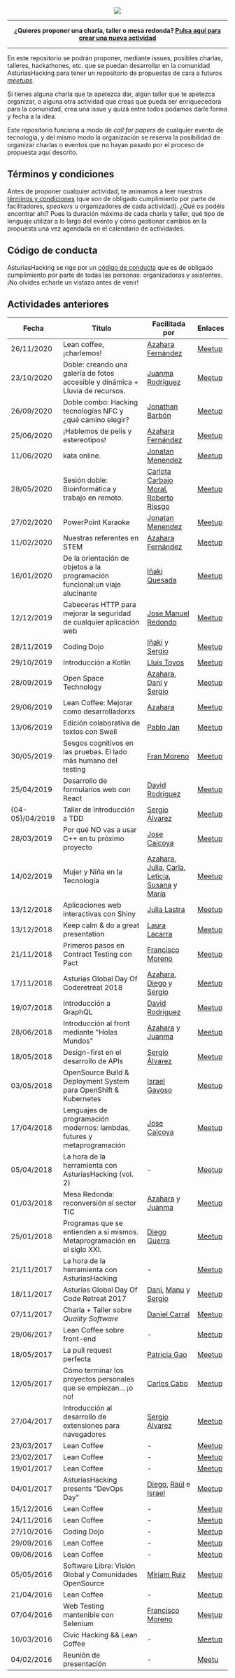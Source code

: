 <p align="center">
  <img src="https://i1.wp.com/diversitycharter.org/wp-content/uploads/2016/05/supportingdiversity_small2.png?resize=300%2C104">
</p>

---

<p align="center">
  <b>
    ¿Quieres proponer una charla, taller o mesa redonda? <a href="https://github.com/asturiashacking/activities/issues/new">Pulsa aquí para crear una nueva actividad</a>
  </b>
</p>

---

En este repositorio se podrán proponer, mediante issues, posibles charlas, talleres, hackathones, etc. que se puedan desarrollar en la comunidad AsturiasHacking para tener un repositorio de propuestas de cara a futuros [_meetups_](https://www.meetup.com/AsturiasHacking/).

Si tienes alguna charla que te apetezca dar, algún taller que te apetezca organizar, o alguna otra actividad que creas que pueda ser enriquecedora para la comunidad, crea una issue y quizá entre todos podamos darle forma y fecha a la idea.

Este repositorio funciona a modo de _call for papers_ de cualquier evento de tecnología, y del mismo modo la organización se reserva la posibilidad de organizar charlas o eventos que no hayan pasado por el proceso de propuesta aquí descrito.

## Términos y condiciones

Antes de proponer cualquier actividad, te animamos a leer nuestros [términos y condiciones](TERMS.md) (que son de obligado cumplimiento por parte de facilitadores, _speakers_ u organizadores de cada actividad). ¿Qué os podéis encontrar ahí? Pues la duración máxima de cada charla y taller, qué tipo de lenguaje utilizar a lo largo del evento y cómo gestionar cambios en la propuesta una vez agendada en el calendario de actividades.

## Código de conducta

AsturiasHacking se rige por un [código de conducta](https://github.com/asturiashacking/core/blob/main/coc/CODE_OF_CONDUCT.md) que es de obligado cumplimiento por parte de todas las personas: organizadoras y asistentes. ¡No olvides echarle un vistazo antes de venir!

## Actividades anteriores

| Fecha | Título | Facilitada por | Enlaces |
| ----- | ------ | ------------- | ------- |
| 26/11/2020 |Lean coffee, ¡charlemos!|[Azahara Fernández](https://twitter.com/azahara_fergui) | [Meetup](https://www.meetup.com/AsturiasHacking/events/274125732/) |
| 23/10/2020 |Doble: creando una galería de fotos accesible y dinámica + Lluvia de recursos.| [Juanma Rodríguez](https://www.linkedin.com/in/juan-manuel-rodriguez-perez-25512733/)| [Meetup](https://www.meetup.com/es-ES/AsturiasHacking/events/273523363/) |
| 26/09/2020 |Doble combo: Hacking tecnologías NFC y ¿qué camino elegir?| [Jonathan Barbón](https://twitter.com/jony8mb)| [Meetup](https://www.meetup.com/AsturiasHacking/events/273009097/) |
| 25/06/2020 |¡Hablemos de pelis y estereotipos!| [Azahara Fernández](https://twitter.com/azahara_fergui)| [Meetup](https://www.meetup.com/AsturiasHacking/events/270954719/) |
| 11/06/2020 |kata online.| [Jonatan Menendez](https://twitter.com/jonatanmdez) | [Meetup](https://www.meetup.com/AsturiasHacking/events/270990419/) |
| 28/05/2020 |Sesión doble: Bioinformática y trabajo en remoto.| [Carlota Carbajo Moral](https://www.instagram.com/carcarmor/?hl=es), [Roberto Riesgo](https://twitter.com/JustTypingCode)| [Meetup](https://www.meetup.com/AsturiasHacking/events/270606098/) |
| 27/02/2020 |PowerPoint Karaoke| [Jonatan Menendez](https://twitter.com/jonatanmdez) | [Meetup](https://www.meetup.com/AsturiasHacking/events/267162804/) |
| 11/02/2020 |Nuestras referentes en STEM | [Azahara Fernández](https://twitter.com/azahara_fergui) | [Meetup](https://www.meetup.com/AsturiasHacking/events/267163089/) |
| 16/01/2020 | De la orientación de objetos a la programación funcional:un viaje alucinante | [Iñaki Quesada](https://twitter.com/piedresybarro) | [Meetup](https://www.meetup.com/AsturiasHacking/events/267162436/) |
| 12/12/2019 | Cabeceras HTTP para mejorar la seguridad de cualquier aplicación web | [Jose Manuel Redondo](https://twitter.com/The_Rounded_Man) | [Meetup](https://www.meetup.com/AsturiasHacking/events/266707816/) |
| 28/11/2019 | Coding Dojo | [Iñaki](https://twitter.com/piedresybarro) y [Sergio](https://twitter.com/codecoolture) | [Meetup](https://www.meetup.com/AsturiasHacking/events/266429287/) |
| 29/10/2019 | Introducción a Kotlin |[Lluis Toyos](https://twitter.com/tolbier) | [Meetup](https://www.meetup.com/AsturiasHacking/events/265777083/) |
| 28/09/2019 | Open Space Technology | [Azahara](https://twitter.com/azahara_fergui), [Dani](https://twitter.com/dcarral) y [Sergio](https://twitter.com/codecoolture) | [Meetup](https://www.meetup.com/AsturiasHacking/events/263548880/) |
| 29/06/2019 | Lean Coffee: Mejorar como desarrolladorxs | [Azahara](https://twitter.com/azahara_fergui) | [Meetup](https://www.meetup.com/AsturiasHacking/events/261314917/) |
| 13/06/2019 | Edición colaborativa de textos con Swell | [Pablo Jan](https://twitter.com/pablojan) | [Meetup](https://www.meetup.com/AsturiasHacking/events/261222396/) |
| 30/05/2019 | Sesgos cognitivos en las pruebas. El lado más humano del testing | [Fran Moreno](https://twitter.com/morvader) | [Meetup](https://www.meetup.com/AsturiasHacking/events/258122372/) |
| 25/04/2019 | Desarrollo de formularios web con React | [David Rodríguez](https://twitter.com/mcdave) | [Meetup](https://www.meetup.com/AsturiasHacking/events/257791771/) |
| {04-05}/04/2019 | Taller de Introducción a TDD | [Sergio Álvarez](https://twitter.com/codecoolture) | [Meetup](https://www.meetup.com/AsturiasHacking/events/258852355/) |
| 28/03/2019 | Por qué NO vas a usar C++ en tu próximo proyecto | [Jose Caicoya](https://twitter.com/jose_caicoya) | [Meetup](https://www.meetup.com/AsturiasHacking/events/257856665/) |
| 14/02/2019 | Mujer y Niña en la Tecnología | [Azahara](https://twitter.com/azahara_fergui), [Julia](https://twitter.com/las_tra), [Carla](https://twitter.com/carlaalvarez8_), [Leticia](https://www.linkedin.com/in/leticia-gutierrez-sanchez-83a09413b/), [Susana](https://www.linkedin.com/in/susanagonzalezcacheiro/) y [María](https://www.linkedin.com/in/mar%C3%ADa-hern%C3%A1ndez-mart%C3%ADnez-95a58615b/) | [Meetup](https://www.meetup.com/AsturiasHacking/events/257929981/) |
| 13/12/2018 | Aplicaciones web interactivas con Shiny | [Julia Lastra](https://twitter.com/las_tra) | [Meetup](https://www.meetup.com/AsturiasHacking/events/255366223/) |
| 13/12/2018 | Keep calm & do a great presentation | [Laura Lacarra](https://twitter.com/lauralacarra) | [Meetup](https://www.meetup.com/AsturiasHacking/events/255366223/) |
| 21/11/2018 | Primeros pasos en Contract Testing con Pact | [Francisco Moreno](https://twitter.com/morvader) | [Meetup](https://www.meetup.com/AsturiasHacking/events/255366023/) |
| 17/11/2018 | Asturias Global Day Of Coderetreat 2018 | [Azahara](https://twitter.com/azahara_fergui), [Diego](https://twitter.com/dg_suarez) y [Sergio](https://twitter.com/codecoolture) | [Meetup](https://www.meetup.com/AsturiasHacking/events/254343807/) |
| 19/07/2018 | Introducción a GraphQL | [David Rodríguez](https://twitter.com/mcdave) | [Meetup](https://www.meetup.com/es-ES/AsturiasHacking/events/251636743/) |
| 28/06/2018 | Introducción al front mediante "Holas Mundos" | [Azahara](https://twitter.com/azahara_fergui) y [Juanma](https://twitter.com/juan_manuel_rp) | [Meetup](https://www.meetup.com/AsturiasHacking/events/251636681/) |
| 18/05/2018 | Design-first en el desarrollo de APIs | [Sergio Álvarez](https://twitter.com/codecoolture) | [Meetup](https://www.meetup.com/es-ES/AsturiasHacking/events/249100549/) |
| 03/05/2018 | OpenSource Build & Deployment System para OpenShift & Kubernetes | [Israel Gayoso](https://twitter.com/igayoso) | [Meetup](https://www.meetup.com/AsturiasHacking/events/249097148/) |
| 17/04/2018 | Lenguajes de programación modernos: lambdas, futures y metaprogramación | [Jose Caicoya](https://twitter.com/jose_caicoya) | [Meetup](https://www.meetup.com/es-ES/AsturiasHacking/events/249101826/) |
| 05/04/2018 | La hora de la herramienta con AsturiasHacking (vol. 2) | - | [Meetup](https://www.meetup.com/AsturiasHacking/events/249095656/) |
| 01/03/2018 | Mesa Redonda: reconversión al sector TIC | [Azahara](https://twitter.com/azahara_fergui) y [Juanma](https://twitter.com/juan_manuel_rp) | [Meetup](https://www.meetup.com/es-ES/AsturiasHacking/events/247829899/) |
| 25/01/2018 | Programas que se entienden a sí mismos. Metaprogramación en el siglo XXI. | [Diego Guerra](https://twitter.com/dg_suarez) | [Meetup](https://www.meetup.com/es-ES/AsturiasHacking/events/246305236/) |
| 21/11/2017 | La hora de la herramienta con AsturiasHacking | - | [Meetup](https://www.meetup.com/es-ES/AsturiasHacking/events/245558292/) |
| 18/11/2017 | Asturias Global Day Of Code Retreat 2017 | [Dani](https://twitter.com/dcarral), [Manu](https://twitter.com/tasug0) y [Sergio](https://twitter.com/codecoolture) | [Meetup](https://www.meetup.com/AsturiasHacking/events/244978487/) |
| 07/11/2017 | Charla + Taller sobre _Quality Software_ | [Daniel Carral](https://twitter.com/dcarral) | [Meetup](https://www.meetup.com/AsturiasHacking/events/244424657/) |
| 29/06/2017 | Lean Coffee sobre front-end | - | [Meetup](https://www.meetup.com/es-ES/preview/AsturiasHacking/events/240780072) |
| 18/05/2017 | La pull request perfecta | [Patricia Gao](https://twitter.com/patriciagao) | [Meetup](https://www.meetup.com/es-ES/preview/AsturiasHacking/events/239636532) |
| 12/05/2017 | Cómo terminar los proyectos personales que se empiezan... ¡o no! | [Carlos Cabo](https://twitter.com/putuko) | [Meetup](https://www.meetup.com/es-ES/preview/AsturiasHacking/events/238462152) |
| 27/04/2017 | Introducción al desarrollo de extensiones para navegadores | [Sergio Álvarez](https://twitter.com/codecoolture) | [Meetup](https://www.meetup.com/es-ES/preview/AsturiasHacking/events/239126783) |
| 23/03/2017 | Lean Coffee | - | [Meetup](https://www.meetup.com/es-ES/preview/AsturiasHacking/events/237659359) |
| 23/02/2017 | Lean Coffee | - | [Meetup](https://www.meetup.com/es-ES/preview/AsturiasHacking/events/236520299) |
| 19/01/2017 | Lean Coffee | - | [Meetup](https://www.meetup.com/es-ES/preview/AsturiasHacking/events/236520293) |
| 04/01/2017 | AsturiasHacking presents "DevOps Day" | [Diego](https://twitter.com/dg_suarez), [Raúl](https://twitter.com/rnaveiras) e [Israel](https://twitter.com/igayoso) | [Meetup](https://www.meetup.com/es-ES/preview/AsturiasHacking/events/236190595) |
| 15/12/2016 | Lean Coffee | - | [Meetup](https://www.meetup.com/es-ES/preview/AsturiasHacking/events/236199260) |
| 24/11/2016 | Lean Coffee | - | [Meetup](https://www.meetup.com/es-ES/preview/AsturiasHacking/events/235322389) |
| 27/10/2016 | Coding Dojo | - | [Meetup](https://www.meetup.com/es-ES/preview/AsturiasHacking/events/234663955) |
| 29/09/2016 | Lean Coffee | - | [Meetup](https://www.meetup.com/es-ES/preview/AsturiasHacking/events/234237502) |
| 09/06/2016 | Lean Coffee | - | [Meetup](https://www.meetup.com/es-ES/preview/AsturiasHacking/events/231331530) |
| 05/05/2016 | Software Libre: Visión Global y Comunidades OpenSource | [Míriam Ruiz](https://twitter.com/renacuaja) | [Meetup](https://www.meetup.com/es-ES/preview/AsturiasHacking/events/230588913) |
| 21/04/2016 | Lean Coffee | - | [Meetup](https://www.meetup.com/es-ES/preview/AsturiasHacking/events/230113904) |
| 07/04/2016 | Web Testing mantenible con Selenium | [Francisco Moreno](https://twitter.com/morvader) | [Meetup](https://www.meetup.com/es-ES/preview/AsturiasHacking/events/229575681) |
| 10/03/2016 | Civic Hacking && Lean Coffee | - | [Meetup](https://www.meetup.com/es-ES/preview/AsturiasHacking/events/228899897) |
| 04/02/2016 | Reunión de presentación | - | [Meetu](https://www.meetup.com/es-ES/preview/AsturiasHacking/events/228234360) |
